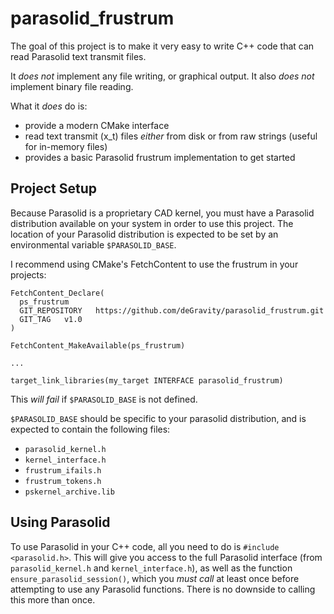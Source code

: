 # parasolid\_frustrum

The goal of this project is to make it very easy to write
C++ code that can read Parasolid text transmit files.

It *does not* implement any file writing, or graphical output.
It also *does not* implement binary file reading.

What it *does* do is:

- provide a modern CMake interface
- read text transmit (x\_t) files _either_ from disk or from raw strings (useful for in-memory files)
- provides a basic Parasolid frustrum implementation to get started

## Project Setup

Because Parasolid is a proprietary CAD kernel, you must have a
Parasolid distribution available on your system in order to use
this project. The location of your Parasolid distribution is
expected to be set by an environmental variable `$PARASOLID_BASE`.


I recommend using CMake's FetchContent to use the frustrum
in your projects:

```
FetchContent_Declare(
  ps_frustrum
  GIT_REPOSITORY   https://github.com/deGravity/parasolid_frustrum.git
  GIT_TAG   v1.0
)

FetchContent_MakeAvailable(ps_frustrum)

...

target_link_libraries(my_target INTERFACE parasolid_frustrum)
```

This _will fail_ if `$PARASOLID_BASE` is not defined.

`$PARASOLID_BASE` should be specific to your parasolid distribution,
and is expected to contain the following files:

- `parasolid_kernel.h`
- `kernel_interface.h`
- `frustrum_ifails.h`
- `frustrum_tokens.h`
- `pskernel_archive.lib`

## Using Parasolid

To use Parasolid in your C++ code, all you need to do is `#include <parasolid.h>`.
This will give you access to the full Parasolid interface (from `parasolid_kernel.h` 
and `kernel_interface.h`), as well as the function `ensure_parasolid_session()`, which you 
*must call* at least once before attempting to use any Parasolid functions. There is
no downside to calling this more than once.
